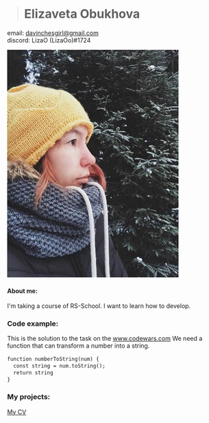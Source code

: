 > # Elizaveta Obukhova

email: davinchesgirl@gmail.com\
discord: LizaO (LizaOo)#1724


![photo](photo_2022-03-01_16-16-11.jpg)

#### **About me:**
I'm taking a course of RS-School. I want to learn how to develop.

### **Code example:**
This is the solution to the task on the www.codewars.com
We need a function that can transform a number into a string. 

```
function numberToString(num) {
  const string = num.toString();
  return string
}
```
### **My projects:**
[My CV](https://github.com/LizaOo/rsschool-cv/blob/gh-pages/README.md)

